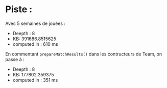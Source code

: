 # Piste :
Avec 5 semaines de jouées :
- Deepth : 8
- KB: 391686.8515625
- computed in : 610 ms

En commentant ```prepareMatchResults()``` dans les contructeurs de Team,
on passe à :
- Deepth : 8
- KB: 177802.359375
- computed in : 351 ms